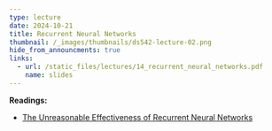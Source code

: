 ```yaml
---
type: lecture
date: 2024-10-21
title: Recurrent Neural Networks
thumbnail: /_images/thumbnails/ds542-lecture-02.png
hide_from_announcments: true
links:
  - url: /static_files/lectures/14_recurrent_neural_networks.pdf
    name: slides
---
```

**Readings:**
- [The Unreasonable Effectiveness of Recurrent Neural Networks](http://karpathy.github.io/2015/05/21/rnn-effectiveness/)

